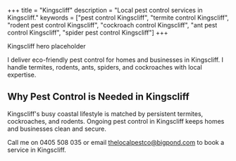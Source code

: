 +++
title = "Kingscliff"
description = "Local pest control services in Kingscliff."
keywords = ["pest control Kingscliff", "termite control Kingscliff", "rodent pest control Kingscliff", "cockroach control Kingscliff", "ant pest control Kingscliff", "spider pest control Kingscliff"]
+++

<div class="hero">Kingscliff hero placeholder</div>

I deliver eco-friendly pest control for homes and businesses in Kingscliff. I handle termites, rodents, ants, spiders, and cockroaches with local expertise.

<div class="placeholder-box"></div>

## Why Pest Control is Needed in Kingscliff

Kingscliff's busy coastal lifestyle is matched by persistent termites, cockroaches, and rodents. Ongoing pest control in Kingscliff keeps homes and businesses clean and secure.

Call me on 0405 508 035 or email thelocalpestco@bigpond.com to book a service in Kingscliff.
